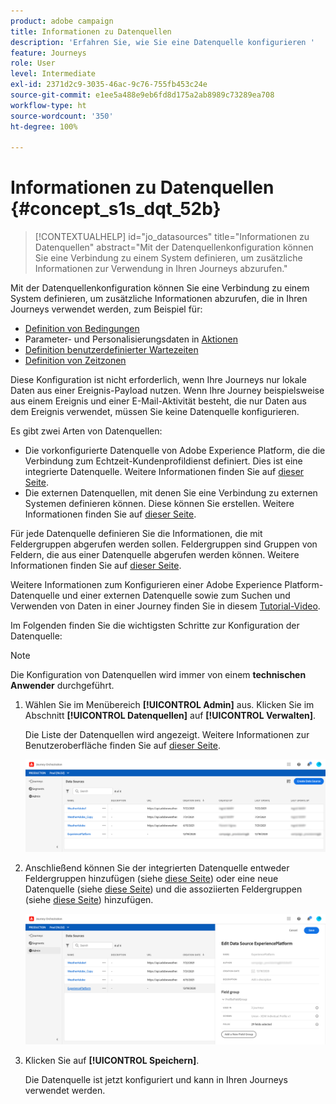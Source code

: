 ```yaml
---
product: adobe campaign
title: Informationen zu Datenquellen
description: 'Erfahren Sie, wie Sie eine Datenquelle konfigurieren '
feature: Journeys
role: User
level: Intermediate
exl-id: 2371d2c9-3035-46ac-9c76-755fb453c24e
source-git-commit: e1ee5a488e9eb6fd8d175a2ab8989c73289ea708
workflow-type: ht
source-wordcount: '350'
ht-degree: 100%

---
```


# Informationen zu Datenquellen {#concept_s1s_dqt_52b}

>[!CONTEXTUALHELP]
>id="jo_datasources"
>title="Informationen zu Datenquellen"
>abstract="Mit der Datenquellenkonfiguration können Sie eine Verbindung zu einem System definieren, um zusätzliche Informationen zur Verwendung in Ihren Journeys abzurufen."

Mit der Datenquellenkonfiguration können Sie eine Verbindung zu einem System definieren, um zusätzliche Informationen abzurufen, die in Ihren Journeys verwendet werden, zum Beispiel für:

* [Definition von Bedingungen](../building-journeys/condition-activity.md)
* Parameter- und Personalisierungsdaten in [Aktionen](../action/action.md)
* [Definition benutzerdefinierter Wartezeiten](../building-journeys/wait-activity.md#custom)
* [Definition von Zeitzonen](../building-journeys/timezone-management.md)

Diese Konfiguration ist nicht erforderlich, wenn Ihre Journeys nur lokale Daten aus einer Ereignis-Payload nutzen. Wenn Ihre Journey beispielsweise aus einem Ereignis und einer E-Mail-Aktivität besteht, die nur Daten aus dem Ereignis verwendet, müssen Sie keine Datenquelle konfigurieren.

Es gibt zwei Arten von Datenquellen:

* Die vorkonfigurierte Datenquelle von Adobe Experience Platform, die die Verbindung zum Echtzeit-Kundenprofildienst definiert. Dies ist eine integrierte Datenquelle. Weitere Informationen finden Sie auf [dieser Seite](../datasource/adobe-experience-platform-data-source.md).
* Die externen Datenquellen, mit denen Sie eine Verbindung zu externen Systemen definieren können. Diese können Sie erstellen. Weitere Informationen finden Sie auf [dieser Seite](../datasource/external-data-sources.md).

Für jede Datenquelle definieren Sie die Informationen, die mit Feldergruppen abgerufen werden sollen. Feldergruppen sind Gruppen von Feldern, die aus einer Datenquelle abgerufen werden können. Weitere Informationen finden Sie auf [dieser Seite](../datasource/field-groups.md).

Weitere Informationen zum Konfigurieren einer Adobe Experience Platform-Datenquelle und einer externen Datenquelle sowie zum Suchen und Verwenden von Daten in einer Journey finden Sie in diesem [Tutorial-Video](https://experienceleague.adobe.com/docs/platform-learn/tutorials/journey-orchestration/configure-data-sources.html?lang=de).

Im Folgenden finden Sie die wichtigsten Schritte zur Konfiguration der Datenquelle:

>[!NOTE]
>
>Die Konfiguration von Datenquellen wird immer von einem **technischen Anwender** durchgeführt.

1. Wählen Sie im Menübereich **[!UICONTROL Admin]** aus. Klicken Sie im Abschnitt **[!UICONTROL Datenquellen]** auf **[!UICONTROL Verwalten]**.

   Die Liste der Datenquellen wird angezeigt. Weitere Informationen zur Benutzeroberfläche finden Sie auf [dieser Seite](../about/user-interface.md).

   ![](../assets/journey18.png)

1. Anschließend können Sie der integrierten Datenquelle entweder Feldergruppen hinzufügen (siehe [diese Seite](../datasource/adobe-experience-platform-data-source.md)) oder eine neue Datenquelle (siehe [diese Seite](../datasource/external-data-sources.md)) und die assoziierten Feldergruppen (siehe [diese Seite](../datasource/field-groups.md)) hinzufügen.

   ![](../assets/journey23.png)

1. Klicken Sie auf **[!UICONTROL Speichern]**.

   Die Datenquelle ist jetzt konfiguriert und kann in Ihren Journeys verwendet werden.
